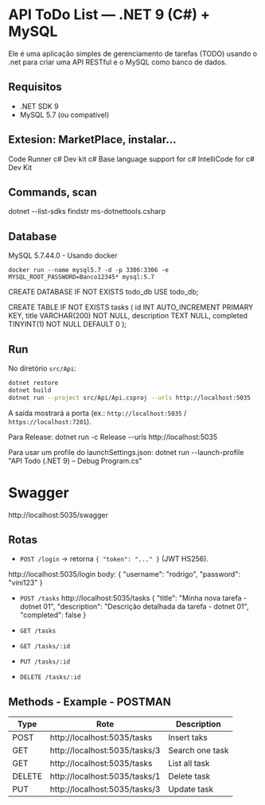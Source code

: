 # API ToDo List — .NET 9 (C#) + MySQL

Ele é uma aplicação simples de gerenciamento de tarefas (TODO) usando o .net para criar uma API RESTful e o MySQL como banco de dados.

## Requisitos

- .NET SDK 9
- MySQL 5.7 (ou compatível)

## Extesion: MarketPlace, instalar...
Code Runner
c# Dev kit
c# Base language support for c#
IntelliCode for c# Dev Kit

## Commands, scan
dotnet --list-sdks
findstr ms-dotnettools.csharp 

## Database

MySQL 5.7.44.0 - Usando docker
```
docker run --name mysql5.7 -d -p 3306:3306 -e MYSQL_ROOT_PASSWORD=Banco12345* mysql:5.7
```

CREATE DATABASE IF NOT EXISTS todo_db
USE todo_db;

CREATE TABLE IF NOT EXISTS tasks (
  id INT AUTO_INCREMENT PRIMARY KEY,
  title VARCHAR(200) NOT NULL,
  description TEXT NULL,
  completed TINYINT(1) NOT NULL DEFAULT 0
);

## Run

No diretório `src/Api`:
```bash
dotnet restore
dotnet build
dotnet run --project src/Api/Api.csproj --urls http://localhost:5035
```
A saída mostrará a porta (ex.: `http://localhost:5035` / `https://localhost:7201`).

Para Release: 
dotnet run -c Release --urls http://localhost:5035

Para usar um profile do launchSettings.json:
dotnet run --launch-profile "API Todo (.NET 9) – Debug Program.cs"


# Swagger

http://localhost:5035/swagger

## Rotas
- `POST /login` → retorna `{ "token": "..." }` (JWT HS256).  
  
http://localhost:5035/login
body: {
  "username": "rodrigo",
  "password": "vini123"
}

  - `POST /tasks`
  http://localhost:5035/tasks
{
  "title": "Minha nova tarefa - dotnet 01",
  "description": "Descrição detalhada da tarefa - dotnet 01",
  "completed": false
}

  - `GET /tasks`
  - `GET /tasks/:id`
  - `PUT /tasks/:id`
  - `DELETE /tasks/:id`

## Methods - Example - POSTMAN

Type|Rote|Description
-|-|-
POST|http://localhost:5035/tasks|Insert taks
GET|http://localhost:5035/tasks/3|Search one task
GET|http://localhost:5035/tasks|List all task
DELETE|http://localhost:5035/tasks/1|Delete task
PUT|http://localhost:5035/tasks/3|Update task  
